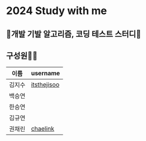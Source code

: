 # 2024 Study with me
## 🌻개발 기발 알고리즘, 코딩 테스트 스터디🌻


## 구성원🙋‍♀️
| 이름 | username |
| --- | --- |
| 김지수 | [itsthejisoo](https://github.com/itsthejisoo)|
| 백승연 | |
| 한승연 |  |
| 김규연 |  |
| 권채린 | [chaelink](https://github.com/chaelink)|


<!--

**Here are some ideas to get you started:**

 A short introduction - what is your organization all about?
🌈 Contribution guidelines - how can the community get involved?
👩‍💻 Useful resources - where can the community find your docs? Is there anything else the community should know?
🍿 Fun facts - what does your team eat for breakfast?
🧙 Remember, you can do mighty things with the power of [Markdown](https://docs.github.com/github/writing-on-github/getting-started-with-writing-and-formatting-on-github/basic-writing-and-formatting-syntax)
-->
